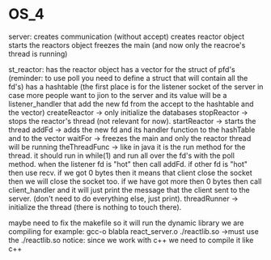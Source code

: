# OS_4


server: 
  creates communication (without accept)
  creates reactor object
  starts the reactors object
  freezes the main (and now only the reacroe's thread is running)

st_reactor:
  has the reactor object
  has a vector for the struct of pfd's (reminder: to use poll you need to define a struct that will contain all the fd's)
  has a hashtable (the first place is for the listener socket of the server in case more people want to jion to the server and its
                  value will be a listener_handler that add the new fd from the accept to the hashtable and the vector)
  createReactor -> only initialize the databases
  stopReactor -> stops the reactor's thread (not relevant for now).
  startReactor -> starts the thread
  addFd -> adds the new fd and its handler function to the hashTable and to the vector
  waitFor -> freezes the main and only the reactor thread will be running
  theThreadFunc -> like in java it is the run method for the thread. it should run in while(1) and run all over the fd's 
                   with the poll method. when the listener fd is "hot" then call addFd. if other fd is "hot" then use
                   recv. if we got 0 bytes then it means that client close the socket then we will close the socket too.
                   if we have got more then 0 bytes then call client_handler and it will just print the message that the client
                   sent to the server. (don't need to do everything else, just print).
  threadRunner -> initialize the thread (there is nothing to touch there).
  
  
maybe need to fix the makefile so it will run the dynamic library we are compiling 
for example: gcc-o blabla react_server.o ./reactlib.so ->must use the ./reactlib.so
notice: since we work with c++ we need to compile it like c++
  
